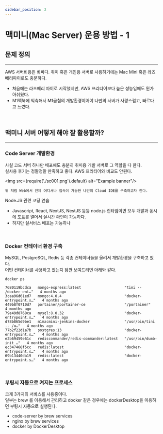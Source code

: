 ```yaml
---
sidebar_position: 2
---
```


# 맥미니(Mac Server) 운용 방법 - 1

<head>
  <meta name="keywords" content="Mac Server, 맥미니 서버, 운용"/>
</head>


## 문제 정의
---

AWS 서버비용은 비싸다. 취미 혹은 개인용 서버로 사용하기에는 Mac Mini 혹은 라즈베리파이로도 충분하다.
- 처음에는 라즈베리 파이로 시작했지만, AWS 프리티어보다 높은 성능임에도 뭔가 아쉬웠다.
- M1맥북에 익숙해서 M1급칩의 개발환경이어야 나만의 서버가 사랑스럽고, 빠르다고 느꼈다.

<br/>

## 맥미니 서버 어떻게 해야 잘 활용할까?

---

### Code Server 개발환경 

사실 코드 서버 하나만 배포해도 충분히 취미용 개발 서버로 그 역할을 다 한다.   
실사용 후기는 정말정말 만족하고 좋다. AWS 프리티어와 비교도 안된다.   

<img  src={require('./sc001.png').default} alt="Example banner"/>

`위 처럼 Web에서 언제 어디서나 접속이 가능한 나만의 Cloud IDE를 구축하고자 한다.`

Node.JS 관련 코딩 연습
- Javascript, React, NextJS, NestJS 등등 node.js 런타임이면 모두 개발과 동시에 포트를 열어서 실시간 확인이 가능하다.  
- 하지만 실서비스 배포는 가능하나 

<br/>

### Docker 컨테이너 환경 구축

MySQL, PostgreSQL, Redis 등 각종 컨테이너들을 올려서 개발환경을 구축하고 있다.    
어떤 컨테이너를 사용하고 있는지 잠깐 보여드리면 아래와 같다.  

```
docker ps

7680119bcdca   mongo-express:latest                    "tini -- /docker-ent…"   4 months ago   
3caa96d61ed7   mongo:4.0.4                             "docker-entrypoint.s…"   4 months ago   
449b8f0710d7   portainer/portainer-ce                  "/portainer"             4 months ago   
79e49d8768ca   mysql:8.0.32                            "docker-entrypoint.s…"   4 months ago   
d78b865d9be1   m1macmini-jenkins-docker                "/usr/bin/tini -- /u…"   4 months ago   
77b2f22d1a7b   postgres:13                             "docker-entrypoint.s…"   4 months ago   
e2b69459e61c   rediscommander/redis-commander:latest   "/usr/bin/dumb-init …"   4 months ago   
ec347468f5cc   redis:latest                            "docker-entrypoint.s…"   4 months ago   
69b13440da19   redis:latest                            "docker-entrypoint.s…"   4 months ago   
```

<br/>

### 부팅시 자동으로 켜지는 프로세스

크게 3가지의 서비스를 사용중이다.  
일부는 brew 를 이용해서 관리하고 docker 같은 경우에는 dockerDesktop을 이용하면 부팅시 자동으로 실행된다.  
- code-server by brew services
- nginx by brew services
- docker by DockerDesktop

